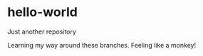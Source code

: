 # hello-world
Just another repository

Learning my way around these branches. Feeling like a monkey!
